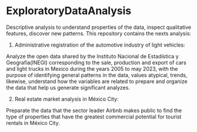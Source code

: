 # ExploratoryDataAnalysis
Descriptive analysis to understand properties of the data, inspect qualitative features, discover new patterns.
This repository contains the nexts analysis:

1. Administrative registration of the automotive industry of light vehicles:

Analyze the open data shared by the Instituto Nacional de Estadística y Geografía(INEGI) corresponding to the sale, production and export of cars and light trucks in Mexico during the years 2005 to may 2023, with the purpose of identifying general patterns in the data, values atypical, trends, likewise, understand how the variables are related to prepare and organize the data that help us generate significant analyzes.

2. Real estate market analysis in México City:

Preparate the data that the sector leader Airbnb makes public to find the type of properties that have the greatest commercial potential for tourist rentals in México City.







